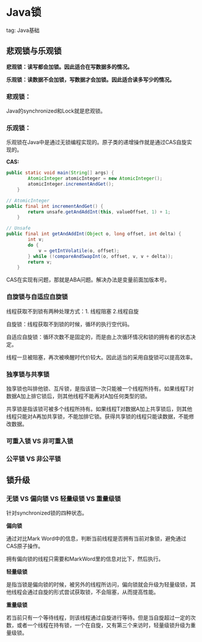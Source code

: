 # Java锁

tag: Java基础

## 悲观锁与乐观锁

**悲观锁：读写都会加锁。因此适合在写数据多的情况。**

**乐观锁：读数据不会加锁，写数据才会加锁。因此适合读多写少的情况。**

### 悲观锁：

Java的synchronized和Lock就是悲观锁。

### 乐观锁：

乐观锁在Java中是通过无锁编程实现的。原子类的递增操作就是通过CAS自旋实现的。

**CAS:**

```java
public static void main(String[] args) {
        AtomicInteger atomicInteger = new AtomicInteger();
        atomicInteger.incrementAndGet();
    }

// AtomicInteger
public final int incrementAndGet() {
        return unsafe.getAndAddInt(this, valueOffset, 1) + 1;
    }

// Unsafe
public final int getAndAddInt(Object o, long offset, int delta) {
        int v;
        do {
            v = getIntVolatile(o, offset);
        } while (!compareAndSwapInt(o, offset, v, v + delta));
        return v;
    }
```

CAS在实现有问题，那就是ABA问题。解决办法是变量前面加版本号。

### 自旋锁与自适应自旋锁

线程获取不到锁有两种处理方式：1. 线程阻塞 2.线程自旋

自旋锁：线程获取不到锁的时候，循环的执行空代码。

自适应自旋锁：循环次数不是固定的，而是由上次循环情况和锁的拥有者的状态决定。

线程一旦被阻塞，再次被唤醒时代价较大。因此适当的采用自旋锁可以提高效率。

### 独享锁与共享锁

独享锁也叫排他锁、互斥锁，是指该锁一次只能被一个线程所持有。如果线程T对数据A加上排它锁后，则其他线程不能再对A加任何类型的锁。

共享锁是指该锁可被多个线程所持有。如果线程T对数据A加上共享锁后，则其他线程只能对A再加共享锁，不能加排它锁。获得共享锁的线程只能读数据，不能修改数据。

### 可重入锁 VS 非可重入锁

### 公平锁 VS 非公平锁

## 锁升级

### 无锁 VS 偏向锁 VS 轻量级锁 VS 重量级锁

针对synchronized锁的四种状态。

**偏向锁**

通过对比Mark Word中的信息，判断当前线程是否拥有当前对象锁，避免通过CAS原子操作。

拥有偏向锁的线程只需要和MarkWord里的信息对比下，然后执行。

**轻量级锁**

是指当锁是偏向锁的时候，被另外的线程所访问，偏向锁就会升级为轻量级锁，其他线程会通过自旋的形式尝试获取锁，不会阻塞，从而提高性能。

**重量级锁**

若当前只有一个等待线程，则该线程通过自旋进行等待。但是当自旋超过一定的次数，或者一个线程在持有锁，一个在自旋，又有第三个来访时，轻量级锁升级为重量级锁。